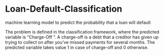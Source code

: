 # Loan-Default-Classification
machine learning model to predict the probability that a loan will default


The problem is defined in the classification framework, where the predicted variable is “Charge-Off ”. A charge-off is a debt that a creditor has given up trying to collect on after you’ve missed payments for several months. The predicted variable takes value 1 in case of charge-off and 0 otherwise.

